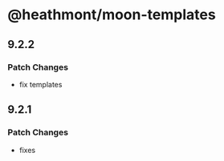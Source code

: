 # @heathmont/moon-templates

## 9.2.2

### Patch Changes

- fix templates

## 9.2.1

### Patch Changes

- fixes
